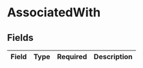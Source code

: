 # AssociatedWith


## Fields

| Field       | Type        | Required    | Description |
| ----------- | ----------- | ----------- | ----------- |